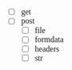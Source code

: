 <font face="Simsun" size=3>

- [ ] get
- [ ] post
  - [ ] file
  - [ ] formdata
  - [ ] headers
  - [ ] str

</font>
